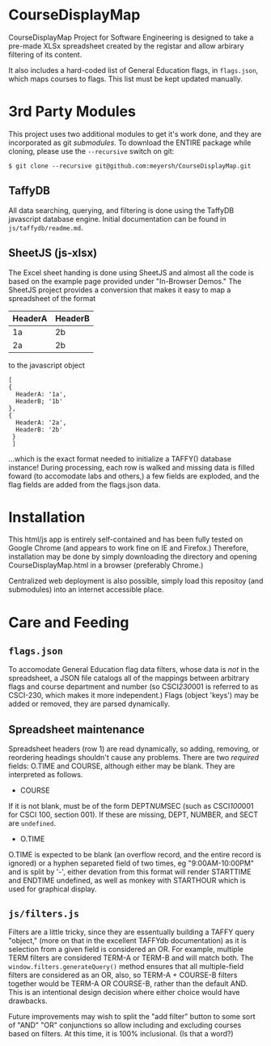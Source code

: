# CourseDisplayMap
CourseDisplayMap Project for Software Engineering is designed to take a pre-made XLSx spreadsheet created by the registar and allow arbirary filtering of its content. 

It also includes a hard-coded list of General Education flags, in `flags.json`, which maps courses to flags. This list must be kept updated manually.

# 3rd Party Modules
This project uses two additional modules to get it's work done, and they are incorporated as git *submodules*. To download the ENTIRE package while cloning, please use the `--recursive` switch on git:
```
$ git clone --recursive git@github.com:meyersh/CourseDisplayMap.git
```

## TaffyDB
All data searching, querying, and filtering is done using the TaffyDB javascript database engine. Initial documentation can be found in `js/taffydb/readme.md`.

## SheetJS (js-xlsx) 
The Excel sheet handing is done using SheetJS and almost all the code is based on the example page provided under "In-Browser Demos." The SheetJS project provides a conversion that makes it easy to map a spreadsheet of the format

| HeaderA |  HeaderB  |
|---|-----|
| 1a | 2b | 
| 2a | 2b |

to the javascript object
```
[
{ 
  HeaderA: '1a',
  HeaderB; '1b'
},
{
  HeaderA: '2a',
  HeaderB: '2b'
 }
 ]
```

...which is the exact format needed to initialize a TAFFY() database instance! During processing, each row is walked and missing data is filled foward (to accomodate labs and others,) a few fields are exploded, and the flag fields are added from the flags.json data.

# Installation
This html/js app is entirely self-contained and has been fully tested on Google Chrome (and appears to work fine on IE and Firefox.) Therefore, installation may be done by simply downloading the directory and opening CourseDisplayMap.html in a browser (preferably Chrome.) 

Centralized web deployment is also possible, simply load this repositoy (and submodules) into an internet accessible place.

# Care and Feeding
## `flags.json`
To accomodate General Education flag data filters, whose data is *not* in the spreadsheet, a JSON file catalogs all of the mappings between arbitrary flags and course department and number (so CSCI*230*001 is referred to as CSCI-230, which makes it more independent.) Flags (object 'keys') may be added or removed, they are parsed dynamically.

## Spreadsheet maintenance
Spreadsheet headers (row 1) are read dynamically, so adding, removing, or reordering headings shouldn't cause any problems. There are two *required* fields: O.TIME and COURSE, although either may be blank. They are interpreted as follows.

 - COURSE
 
 If it is not blank, must be of the form DEPT*NUM*SEC (such as CSCI*100*001 for CSCI 100, section 001). If these are missing, DEPT, NUMBER, and SECT are `undefined`.
 
 - O.TIME
 
 O.TIME is expected to be blank (an overflow record, and the entire record is ignored) or a hyphen separeted field of two times, eg "9:00AM-10:00PM" and is split by '-', either devation from this format will render STARTTIME and ENDTIME undefined, as well as monkey with STARTHOUR which is used for graphical display. 
 
 ## `js/filters.js`
 Filters are a little tricky, since they are essentually building a TAFFY query "object," (more on that in the excellent TAFFYdb documentation) as it is selection from a given field is considered an OR. For example, multiple TERM filters are considered TERM-A or TERM-B and will match both. The `window.filters.generateQuery()` method ensures that all multiple-field filters are considered as an OR, also, so TERM-A + COURSE-B filters together would be TERM-A OR COURSE-B, rather than the default AND. This is an intentional design decision where either choice would have drawbacks. 
 
 Future improvements may wish to split the "add filter" button to some sort of "AND" "OR" conjunctions so allow including and excluding courses based on filters. At this time, it is 100% inclusional. (Is that a word?)
